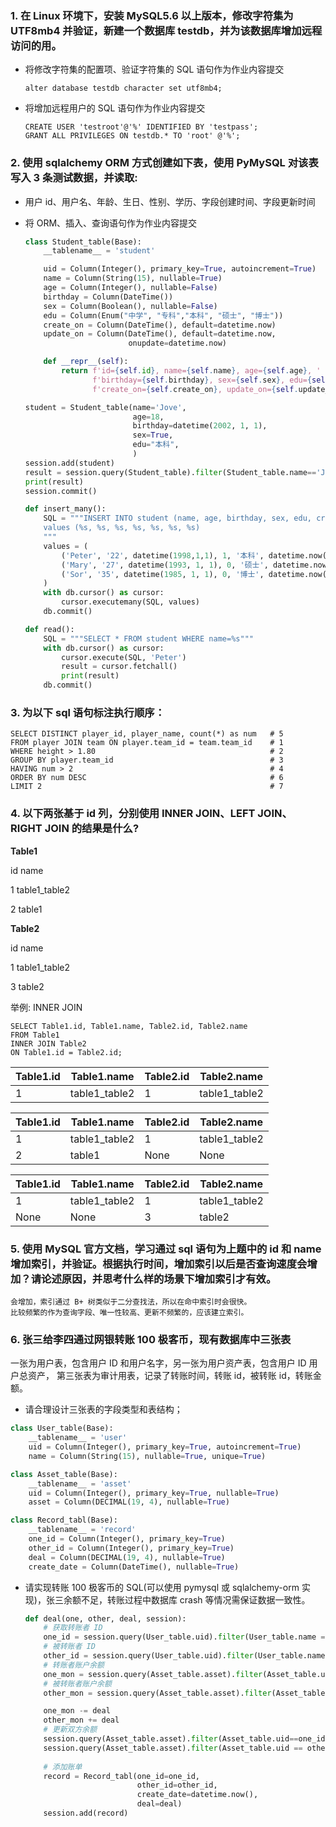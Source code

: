 
### 1. 在 Linux 环境下，安装 MySQL5.6 以上版本，修改字符集为 UTF8mb4 并验证，新建一个数据库 testdb，并为该数据库增加远程访问的用。

- 将修改字符集的配置项、验证字符集的 SQL 语句作为作业内容提交

  ```mysql
  alter database testdb character set utf8mb4;
  ```

- 将增加远程用户的 SQL 语句作为作业内容提交

  ```mysql
  CREATE USER 'testroot'@'%' IDENTIFIED BY 'testpass';
  GRANT ALL PRIVILEGES ON testdb.* TO 'root' @'%';
  ```

### 2. 使用 sqlalchemy ORM 方式创建如下表，使用 PyMySQL 对该表写入 3 条测试数据，并读取:

- 用户 id、用户名、年龄、生日、性别、学历、字段创建时间、字段更新时间

- 将 ORM、插入、查询语句作为作业内容提交

  ```python
  class Student_table(Base):
      __tablename__ = 'student'
  
      uid = Column(Integer(), primary_key=True, autoincrement=True)
      name = Column(String(15), nullable=True)
      age = Column(Integer(), nullable=False)
      birthday = Column(DateTime())
      sex = Column(Boolean(), nullable=False)
      edu = Column(Enum("中学", "专科","本科", "硕士", "博士"))
      create_on = Column(DateTime(), default=datetime.now)
      update_on = Column(DateTime(), default=datetime.now,
                         onupdate=datetime.now)
  
      def __repr__(self):
          return f'id={self.id}, name={self.name}, age={self.age}, ' \
                 f'birthday={self.birthday}, sex={self.sex}, edu={self.edu}, ' \
                 f'create_on={self.create_on}, update_on={self.update_on}'
  ```

  ```python
  student = Student_table(name='Jove',
                          age=18,
                          birthday=datetime(2002, 1, 1),
                          sex=True,
                          edu="本科",
                          )
  session.add(student)
  result = session.query(Student_table).filter(Student_table.name=='Jove').all()
  print(result)
  session.commit()
  ```

  ```python
  def insert_many():
      SQL = """INSERT INTO student (name, age, birthday, sex, edu, create_on, update_on)
      values (%s, %s, %s, %s, %s, %s, %s)
      """
      values = (
          ('Peter', '22', datetime(1998,1,1), 1, '本科', datetime.now(), datetime.now()),
          ('Mary', '27', datetime(1993, 1, 1), 0, '硕士', datetime.now(), datetime.now()),
          ('Sor', '35', datetime(1985, 1, 1), 0, '博士', datetime.now(), datetime.now())
      )
      with db.cursor() as cursor:
          cursor.executemany(SQL, values)
      db.commit()
  
  def read():
      SQL = """SELECT * FROM student WHERE name=%s"""
      with db.cursor() as cursor:
          cursor.execute(SQL, 'Peter')
          result = cursor.fetchall()
          print(result)
      db.commit()
  ```

### 3. 为以下 sql 语句标注执行顺序：

```mysql
SELECT DISTINCT player_id, player_name, count(*) as num   # 5
FROM player JOIN team ON player.team_id = team.team_id    # 1
WHERE height > 1.80                                       # 2
GROUP BY player.team_id                                   # 3
HAVING num > 2                                            # 4
ORDER BY num DESC                                         # 6
LIMIT 2                                                   # 7
```

### 4. 以下两张基于 id 列，分别使用 INNER JOIN、LEFT JOIN、 RIGHT JOIN 的结果是什么?

**Table1**

id name

1 table1_table2

2 table1

**Table2**

id name

1 table1_table2

3 table2

举例: INNER JOIN

```mysql
SELECT Table1.id, Table1.name, Table2.id, Table2.name
FROM Table1
INNER JOIN Table2
ON Table1.id = Table2.id;
```

| Table1.id | Table1.name   | Table2.id | Table2.name   |
| --------- | ------------- | --------- | ------------- |
| 1         | table1_table2 | 1         | table1_table2 |

| Table1.id | Table1.name   | Table2.id | Table2.name   |
| --------- | ------------- | --------- | ------------- |
| 1         | table1_table2 | 1         | table1_table2 |
| 2         | table1        | None      | None          |

| Table1.id | Table1.name   | Table2.id | Table2.name   |
| --------- | ------------- | --------- | ------------- |
| 1         | table1_table2 | 1         | table1_table2 |
| None      | None          | 3         | table2        |

### 5. 使用 MySQL 官方文档，学习通过 sql 语句为上题中的 id 和 name 增加索引，并验证。根据执行时间，增加索引以后是否查询速度会增加？请论述原因，并思考什么样的场景下增加索引才有效。

```
会增加，索引通过 B+ 树类似于二分查找法，所以在命中索引时会很快。
比较频繁的作为查询字段、唯一性较高、更新不频繁的，应该建立索引。
```

### 6. 张三给李四通过网银转账 100 极客币，现有数据库中三张表

一张为用户表，包含用户 ID 和用户名字，另一张为用户资产表，包含用户 ID 用户总资产， 第三张表为审计用表，记录了转账时间，转账 id，被转账 id，转账金额。

- 请合理设计三张表的字段类型和表结构；

```python
class User_table(Base):
    __tablename__ = 'user'
    uid = Column(Integer(), primary_key=True, autoincrement=True)
    name = Column(String(15), nullable=True, unique=True)

class Asset_table(Base):
    __tablename__ = 'asset'
    uid = Column(Integer(), primary_key=True, nullable=True)
    asset = Column(DECIMAL(19, 4), nullable=True)

class Record_tabl(Base):
    __tablename__ = 'record'
    one_id = Column(Integer(), primary_key=True)
    other_id = Column(Integer(), primary_key=True)
    deal = Column(DECIMAL(19, 4), nullable=True)
    create_date = Column(DateTime(), nullable=True)
```

- 请实现转账 100 极客币的 SQL(可以使用 pymysql 或 sqlalchemy-orm 实现)，张三余额不足，转账过程中数据库 crash 等情况需保证数据一致性。

  ```python
  def deal(one, other, deal, session):
      # 获取转账者 ID
      one_id = session.query(User_table.uid).filter(User_table.name == one).one()[0]
      # 被转账者 ID
      other_id = session.query(User_table.uid).filter(User_table.name == other).one()[0]
      # 转账者账户余额
      one_mon = session.query(Asset_table.asset).filter(Asset_table.uid==one_id, Asset_table.asset>deal).one()[0]
      # 被转账者账户余额
      other_mon = session.query(Asset_table.asset).filter(Asset_table.uid==other_id).one()[0]
  
      one_mon -= deal
      other_mon += deal
      # 更新双方余额
      session.query(Asset_table.asset).filter(Asset_table.uid==one_id).update({Asset_table.asset: one_mon})
      session.query(Asset_table.asset).filter(Asset_table.uid == other_id).update({Asset_table.asset: other_mon})
      
      # 添加账单
      record = Record_tabl(one_id=one_id,
                           other_id=other_id,
                           create_date=datetime.now(),
                           deal=deal)
      session.add(record)
  ```
